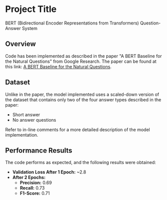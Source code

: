 # Project Title
BERT (Bidirectional Encoder Representations from Transformers) Question-Answer System

## Overview
Code has been implemented as described in the paper "A BERT Baseline for the Natural Questions" from Google Research. The paper can be found at this link: [A BERT Baseline for the Natural Questions](https://arxiv.org/pdf/1901.08634.pdf).

## Dataset
Unlike in the paper, the model implemented uses a scaled-down version of the dataset that contains only two of the four answer types described in the paper:
- Short answer
- No answer questions

Refer to in-line comments for a more detailed description of the model implementation.

## Performance Results
The code performs as expected, and the following results were obtained:

- **Validation Loss After 1 Epoch:** ~2.8
- **After 2 Epochs:**
  - **Precision:** 0.69
  - **Recall:** 0.73
  - **F1-Score:** 0.71




